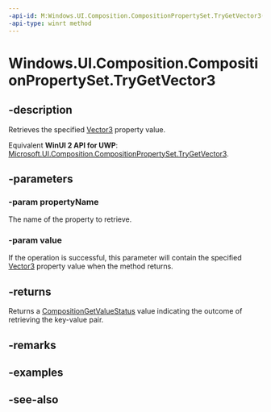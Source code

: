 ```yaml
---
-api-id: M:Windows.UI.Composition.CompositionPropertySet.TryGetVector3(System.String,Windows.Foundation.Numerics.Vector3@)
-api-type: winrt method
---
```


<!-- Method syntax
public Windows.UI.Composition.CompositionGetValueStatus TryGetVector3(System.String propertyName, Windows.Foundation.Numerics.Vector3 value)
-->

# Windows.UI.Composition.CompositionPropertySet.TryGetVector3

## -description
Retrieves the specified [Vector3](../windows.foundation.numerics/vector3.md) property value.

Equivalent **WinUI 2 API for UWP**: [Microsoft.UI.Composition.CompositionPropertySet.TryGetVector3](/windows/winui/api/microsoft.ui.composition.compositionpropertyset.trygetvector3).

## -parameters
### -param propertyName
The name of the property to retrieve.

### -param value
If the operation is successful, this parameter will contain the specified [Vector3](../windows.foundation.numerics/vector3.md) property value when the method returns.

## -returns
Returns a [CompositionGetValueStatus](compositiongetvaluestatus.md) value indicating the outcome of retrieving the key-value pair.

## -remarks

## -examples

## -see-also

